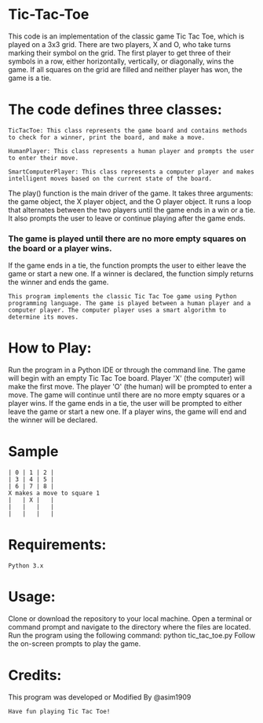 # Tic-Tac-Toe


This code is an implementation of the classic game Tic Tac Toe, which is played on a 3x3 grid. There are two players, X and O, who take turns marking their symbol on the grid. The first player to get three of their symbols in a row, either horizontally, vertically, or diagonally, wins the game. If all squares on the grid are filled and neither player has won, the game is a tie.

# The code defines three classes:

```
TicTacToe: This class represents the game board and contains methods to check for a winner, print the board, and make a move.
```
```
HumanPlayer: This class represents a human player and prompts the user to enter their move.
```
```
SmartComputerPlayer: This class represents a computer player and makes intelligent moves based on the current state of the board.
```
The play() function is the main driver of the game. It takes three arguments: the game object, the X player object, and the O player object. It runs a loop that alternates between the two players until the game ends in a win or a tie. It also prompts the user to leave or continue playing after the game ends.

### The game is played until there are no more empty squares on the board or a player wins.

If the game ends in a tie, the function prompts the user to either leave the game or start a new one. If a winner is declared, the function simply returns the winner and ends the game.

```
This program implements the classic Tic Tac Toe game using Python programming language. The game is played between a human player and a computer player. The computer player uses a smart algorithm to determine its moves.
```
# How to Play:

Run the program in a Python IDE or through the command line.
The game will begin with an empty Tic Tac Toe board.
Player 'X' (the computer) will make the first move.
The player 'O' (the human) will be prompted to enter a move.
The game will continue until there are no more empty squares or a player wins.
If the game ends in a tie, the user will be prompted to either leave the game or start a new one.
If a player wins, the game will end and the winner will be declared.

# Sample
```
| 0 | 1 | 2 |
| 3 | 4 | 5 |
| 6 | 7 | 8 |
X makes a move to square 1
|   | X |   |
|   |   |   |
|   |   |   |
```

# Requirements:
```
Python 3.x
```
# Usage:

Clone or download the repository to your local machine.
Open a terminal or command prompt and navigate to the directory where the files are located.
Run the program using the following command: python tic_tac_toe.py
Follow the on-screen prompts to play the game.

# Credits:
This program was developed or Modified By @asim1909

```
Have fun playing Tic Tac Toe!
```

